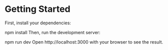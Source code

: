 # Getting Started 
First, install your dependencies:

npm install
Then, run the development server:

npm run dev
Open http://localhost:3000 with your browser to see the result.
